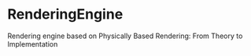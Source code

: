 # RenderingEngine
Rendering engine based on Physically Based Rendering: From Theory to Implementation
